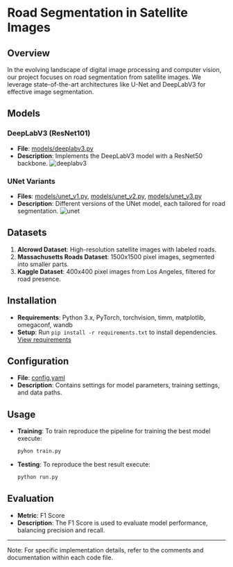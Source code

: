 # Road Segmentation in Satellite Images

## Overview
In the evolving landscape of digital image processing and computer vision, our project focuses on road segmentation from satellite images. We leverage state-of-the-art architectures like U-Net and DeepLabV3 for effective image segmentation.

## Models
### DeepLabV3 (ResNet101)
- **File**: [models/deeplabv3.py](https://github.com/ilievanadezhda/Road-Segmentation-ML/blob/main/models/deeplabv3.py)
- **Description**: Implements the DeepLabV3 model with a ResNet50 backbone.
![deeplabv3](https://github.com/ilievanadezhda/Road-Segmentation-ML/assets/58995762/6e649170-859b-414e-873e-b0e73b129bc6)

### UNet Variants
- **Files**: [models/unet_v1.py](https://github.com/ilievanadezhda/Road-Segmentation-ML/blob/main/models/unet_v1.py), [models/unet_v2.py](https://github.com/ilievanadezhda/Road-Segmentation-ML/blob/main/models/unet_v2.py), [models/unet_v3.py](https://github.com/ilievanadezhda/Road-Segmentation-ML/blob/main/models/unet_v3.py)
- **Description**: Different versions of the UNet model, each tailored for road segmentation.
![unet](https://github.com/ilievanadezhda/Road-Segmentation-ML/assets/58995762/892d35e0-216b-4122-9613-d78076422751)

## Datasets
1. **AIcrowd Dataset**: High-resolution satellite images with labeled roads.
2. **Massachusetts Roads Dataset**: 1500x1500 pixel images, segmented into smaller parts.
3. **Kaggle Dataset**: 400x400 pixel images from Los Angeles, filtered for road presence.

## Installation
- **Requirements**: Python 3.x, PyTorch, torchvision, timm, matplotlib, omegaconf, wandb
- **Setup**: Run `pip install -r requirements.txt` to install dependencies. [View requirements](https://github.com/ilievanadezhda/Road-Segmentation-ML/blob/main/requirements.txt)

## Configuration
- **File**: [config.yaml](https://github.com/ilievanadezhda/Road-Segmentation-ML/blob/main/config.py)
- **Description**: Contains settings for model parameters, training settings, and data paths.

## Usage
- **Training**: To train reproduce the pipeline for training the best model execute:
  ```bash
  pyhon train.py
- **Testing**: To reproduce the best result execute:
  ```bash
  python run.py

## Evaluation
- **Metric**: F1 Score
- **Description**: The F1 Score is used to evaluate model performance, balancing precision and recall.

---

Note: For specific implementation details, refer to the comments and documentation within each code file.
